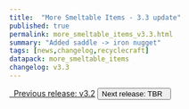 ```yaml
---
title:  "More Smeltable Items - 3.3 update"
published: true
permalink: more_smeltable_items_v3.3.html
summary: "Added saddle -> iron nugget"
tags: [news,changelog,recyclecraft]
datapack: more_smeltable_items
changelog: v3.3
---
```


<div class="btn-group">
    <a href="more_smeltable_items_v3.2.html" role="button" class="btn btn-primary"><i class="fa fa-caret-left"></i>&nbsp; Previous release: v3.2</a>
    <button role="button" class="btn btn-default disabled">Next release: TBR &nbsp;<i class="fa fa-caret-right"></i> </button>
</div>